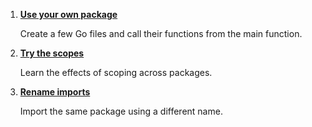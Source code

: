 1. **[Use your own package](https://github.com/inancgumus/learngo/tree/master/03-packages-and-scopes/exercises/01-packages)**

    Create a few Go files and call their functions from the main function.


2. **[Try the scopes](https://github.com/inancgumus/learngo/tree/master/03-packages-and-scopes/exercises/02-scopes)**

    Learn the effects of scoping across packages.


3. **[Rename imports](https://github.com/inancgumus/learngo/tree/master/03-packages-and-scopes/exercises/03-importing)**

    Import the same package using a different name.